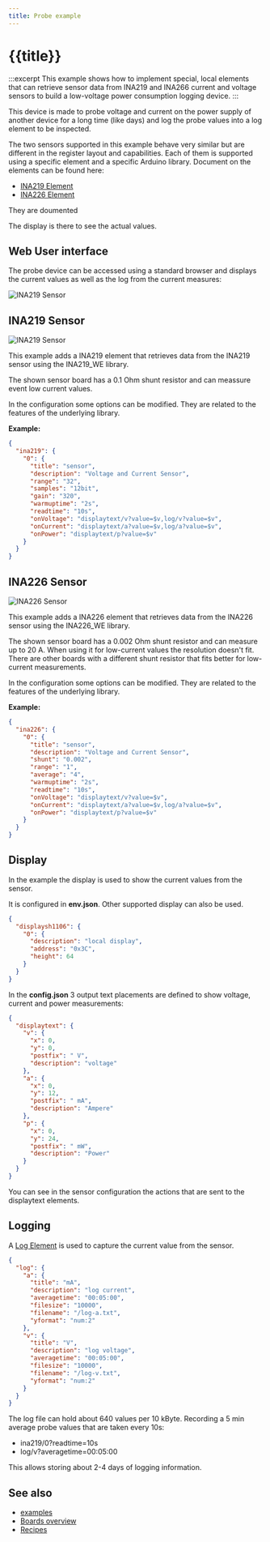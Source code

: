 ```yaml
---
title: Probe example
---
```


# {{title}}

:::excerpt
This example shows how to implement special, local elements
that can retrieve sensor data from INA219 and INA266 current and voltage sensors
to build a low-voltage power consumption logging device.
:::

This device is made to probe voltage and current on the power supply of another device for a long time (like days) and log the probe values into a log element to be inspected.

The two sensors supported in this example behave very similar but are different in the register layout and capabilities. Each of them is supported using a specific element and a specific Arduino library. Document on the elements can be found here:

* [INA219 Element](/elements/ina219.md)
* [INA226 Element](/elements/ina226.md)

They are doumented 

The display is there to see the actual values.


## Web User interface

The probe device can be accessed using a standard browser and displays the current values as well as the log from the current measures:

![INA219 Sensor](/examples/probe-ui.png "w600")


## INA219 Sensor

![INA219 Sensor](/examples/probe-ina219.jpg "w600")

This example adds a INA219 element that retrieves data from the INA219 sensor using the INA219_WE library.

The shown sensor board has a 0.1 Ohm shunt resistor and can meassure event low current values.

In the configuration some options can be modified. They are related to the features of the underlying library.

**Example:**

``` json
{
  "ina219": {
    "0": {
      "title": "sensor",
      "description": "Voltage and Current Sensor",
      "range": "32",
      "samples": "12bit",
      "gain": "320",
      "warmuptime": "2s",
      "readtime": "10s",
      "onVoltage": "displaytext/v?value=$v,log/v?value=$v",
      "onCurrent": "displaytext/a?value=$v,log/a?value=$v",
      "onPower": "displaytext/p?value=$v"
    }
  }
}
```


## INA226 Sensor

![INA226 Sensor](/examples/probe-ina226.jpg "w600")

This example adds a INA226 element that retrieves data from the INA226 sensor using the INA226_WE library.

The shown sensor board has a 0.002 Ohm shunt resistor and can measure up to 20 A. When using it for low-current values the resolution doesn't fit. There are other boards with a different shunt resistor that fits better for low-current measurements.

In the configuration some options can be modified. They are related to the features of the underlying library.

**Example:**

``` json
{
  "ina226": {
    "0": {
      "title": "sensor",
      "description": "Voltage and Current Sensor",
      "shunt": "0.002",
      "range": "1",
      "average": "4",
      "warmuptime": "2s",
      "readtime": "10s",
      "onVoltage": "displaytext/v?value=$v",
      "onCurrent": "displaytext/a?value=$v,log/a?value=$v",
      "onPower": "displaytext/p?value=$v"
    }
  }
}
```

## Display

In the example the display is used to show the current values from the sensor.

It is configured in **env.json**. Other supported display can also be used.

``` json
{
  "displaysh1106": {
    "0": {
      "description": "local display",
      "address": "0x3C",
      "height": 64
    }
  }
}
```

In the **config.json** 3 output text placements are defined to show voltage, current and power measurements:

``` json
{
  "displaytext": {
    "v": {
      "x": 0,
      "y": 0,
      "postfix": " V",
      "description": "voltage"
    },
    "a": {
      "x": 0,
      "y": 12,
      "postfix": " mA",
      "description": "Ampere"
    },
    "p": {
      "x": 0,
      "y": 24,
      "postfix": " mW",
      "description": "Power"
    }
  }
}
```

You can see in the sensor configuration the actions that are sent to the displaytext elements.


## Logging

A [Log Element](/elements/log.md) is used to capture the current value from the sensor.

``` json
{
  "log": {
    "a": {
      "title": "mA",
      "description": "log current",
      "averagetime": "00:05:00",
      "filesize": "10000",
      "filename": "/log-a.txt",
      "yformat": "num:2"
    },
    "v": {
      "title": "V",
      "description": "log voltage",
      "averagetime": "00:05:00",
      "filesize": "10000",
      "filename": "/log-v.txt",
      "yformat": "num:2"
    }
  }
}
```

The log file can hold about 640 values per 10 kByte. Recording a 5 min average probe values that are taken every 10s:

* ina219/0?readtime=10s
* log/v?averagetime=00:05:00

This allows storing about 2-4 days of logging information.


## See also

* [examples](/examples/index.md)
* [Boards overview](/boards/index.md)
* [Recipes](/recipes/index.md)

